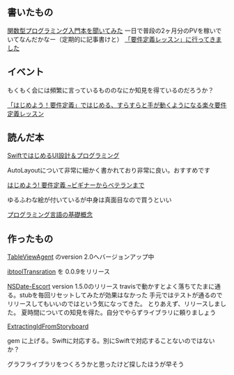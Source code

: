 ## 書いたもの

[関数型プログラミング入門本を聞いてみた](http://d.hatena.ne.jp/akuraru/20150410/)
一日で普段の2ヶ月分のPVを稼いでいてなんだかなー（定期的に記事書けと）
[「要件定義レッスン」に行ってきました](http://d.hatena.ne.jp/akuraru/20150423/)


## イベント

もくもく会には頻繁に言っているもののなにか知見を得ているのだろうか？

[「はじめよう！要件定義」ではじめる、すらすらと手が動くようになる楽々要件定義レッスン](https://rd-lesson.doorkeeper.jp/events/22317)


## 読んだ本

[SwiftではじめるUI設計＆プログラミング](http://amzn.to/1cbXpxw)

AutoLayoutについて非常に細かく書かれており非常に良い。おすすめです

[はじめよう! 要件定義 ~ビギナーからベテランまで](http://amzn.to/1cbXMrR)

ゆるふわな絵が付いているが中身は真面目なので買うといい

[プログラミング言語の基礎概念](http://amzn.to/1acauoT)




## 作ったもの

[TableViewAgent](https://github.com/akuraru/TableViewAgent) のversion 2.0へバージョンアップ中

[ibtoolTransration](https://github.com/akuraru/ibtoolTranslation) を 0.0.9をリリース

[NSDate-Escort](https://github.com/azu/NSDate-Escort) version 1.5.0のリリース
travisで動かすとよく落ちてたまに通る。stubを毎回リセットしてみたが効果はなかった
手元ではテストが通るのでリリースしてもいいのではという気になってきた。
とりあえず、リリースしました。
夏時間についての知見を得た。自分でやらずライブラリに頼りましょう

[ExtractingIdFromStoryboard](https://github.com/akuraru/ExtractingIdFromStoryboard)

gem に上げる。Swiftに対応する。別にSwiftで対応することないのではないか？


グラフライブラリをつくろうかと思ったけど探したほうが早そう